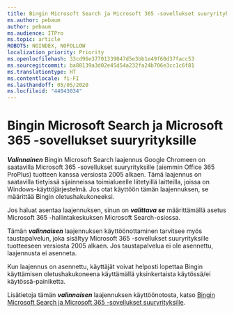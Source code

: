 ```yaml
---
title: Bingin Microsoft Search ja Microsoft 365 -sovellukset suuryrityksille
ms.author: pebaum
author: pebaum
ms.audience: ITPro
ms.topic: article
ROBOTS: NOINDEX, NOFOLLOW
localization_priority: Priority
ms.openlocfilehash: 33cd96e37701339047d5e3bb1e49f60d37facc53
ms.sourcegitcommit: ba88139a3d02e45d54a232fa24b706e3cc1c6f81
ms.translationtype: HT
ms.contentlocale: fi-FI
ms.lasthandoff: 05/05/2020
ms.locfileid: "44043034"
---
```

# <a name="microsoft-search-in-bing-and-microsoft-365-apps-for-enterprise"></a>Bingin Microsoft Search ja Microsoft 365 -sovellukset suuryrityksille

***Valinnainen*** Bingin Microsoft Search laajennus Google Chromeen on saatavilla Microsoft 365 -sovellukset suuryrityksille (aiemmin Office 365 ProPlus) tuotteen kanssa versiosta 2005 alkaen. Tämä laajennus on saatavilla tietyissä sijainneissa toimialueelle liitetyillä laitteilla, joissa on Windows-käyttöjärjestelmä. Jos otat käyttöön tämän laajennuksen, se määrittää Bingin oletushakukoneeksi.

Jos haluat asentaa laajennuksen, sinun on ***valittava se*** määrittämällä asetus Microsoft 365 -hallintakeskuksen Microsoft Search-osiossa.

Tämän ***valinnaisen*** laajennuksen käyttöönottaminen tarvitsee myös taustapalvelun, joka sisältyy Microsoft 365 -sovellukset suuryrityksille tuotteeseen versiosta 2005 alkaen. Jos taustapalvelua ei ole asennettu, laajennusta ei asenneta.

Kun laajennus on asennettu, käyttäjät voivat helposti lopettaa Bingin käyttämisen oletushakukoneena käyttämällä yksinkertaista käytössä/ei käytössä-painiketta.

Lisätietoja tämän ***valinnaisen*** laajennuksen käyttöönotosta, katso [Bingin Microsoft Search ja Microsoft 365 -sovellukset suuryrityksille](https://docs.microsoft.com/deployoffice/microsoft-search-bing).